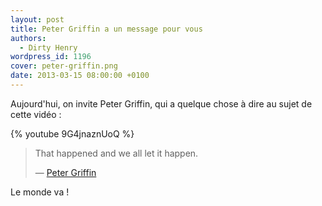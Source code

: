 ```yaml
---
layout: post
title: Peter Griffin a un message pour vous
authors:
  - Dirty Henry
wordpress_id: 1196
cover: peter-griffin.png
date: 2013-03-15 08:00:00 +0100
---
```


Aujourd'hui, on invite Peter Griffin, qui a quelque chose à dire au sujet de
cette vidéo :

{% youtube 9G4jnaznUoQ %}

> That happened and we all let it happen.
>
> — [Peter Griffin](https://youtu.be/M_HyxTAyla8)

Le monde va !
